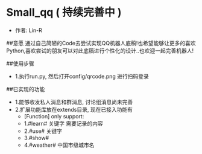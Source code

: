 # Small_qq ( 持续完善中 )
* 作者: Lin-R

##意愿
通过自己简陋的Code去尝试实现QQ机器人底稿!也希望能够让更多的喜欢Python,喜欢尝试的朋友可以对此底稿进行个性化的设计..也欢迎一起完善机器人! 

##使用步骤
* 1.执行run.py, 然后打开config/qrcode.png 进行扫码登录

##已实现的功能
* 1.能够收发私人消息和群消息, 讨论组消息尚未完善
* 2.扩展功能库放在extends目录, 现在已接入功能有
  * [Function] only support:
  * 1.#learn# 关键字 需要记录的内容
  * 2.#use# 关键字
  * 3.#show# 
  * 4.#weather# 中国市级城市名




